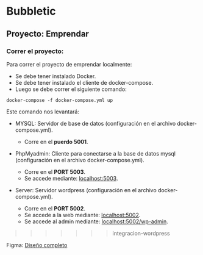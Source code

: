 # Bubbletic

## Proyecto: Emprendar

### Correr el proyecto:

Para correr el proyecto de emprendar localmente:

- Se debe tener instalado Docker.
- Se debe tener instalado el cliente de docker-compose.
- Luego se debe correr el siguiente comando:
~~~
docker-compose -f docker-compose.yml up
~~~

Este comando nos levantará:

- MYSQL: Servidor de base de datos (configuración en el archivo docker-compose.yml).
    - Corre en el **puerdo 5001**.

- PhpMyadmin: Cliente para conectarse a la base de datos mysql (configuración en el archivo docker-compose.yml).
    - Corre en el **PORT 5003**.
    - Se accede mediante: [localhost:5003](http://localhost:5003).

- Server: Servidor wordpress (configuración en el archivo docker-compose.yml).
    - Corre en el **PORT 5002**.
    - Se accede a la web mediante: [localhost:5002](http://localhost:5002).
    - Se accede al admin mediante: [localhost:5002/wp-admin](http://localhost:5002/wp-admin).
>>>>>>> integracion-wordpress


Figma: [Diseño completo](https://www.figma.com/file/MPht4THiUqMn0bDR6xZiVs/Emprendar?type=design&node-id=0-1&mode=design&t=tHV3F4zfdz8G8UvV-0)